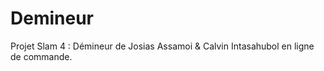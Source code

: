 # Demineur
Projet Slam 4 : Démineur de Josias Assamoi &amp; Calvin Intasahubol en ligne de commande. 
